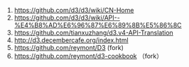 1. https://github.com/d3/d3/wiki/CN-Home
2. https://github.com/d3/d3/wiki/API--%E4%B8%AD%E6%96%87%E6%89%8B%E5%86%8C
3. https://github.com/tianxuzhang/d3.v4-API-Translation
4. http://d3.decembercafe.org/index.html
5. https://github.com/reymont/D3 (fork)
6. https://github.com/reymont/d3-cookbook （fork）